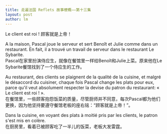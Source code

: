 ```yaml
---
title: 走遍法国 Reflets 故事梗概——第十三集 
layout: post
author: lm
---
```

<p>Le client est roi ! 顾客就是上帝！</p>
<p>A la maison, Pascal joue le serveur et sert Benoît et Julie comme dans un restaurant. En fait, il a trouvé un travail de serveur dans le restaurant Le Sybarite.<br />
Pascal在家里扮演侍应生，就像在餐馆里一样给Benoît和Julie上菜。原来他在Le Sybarite餐馆找到了一个侍应生的工作。</p>
<p>Au restaurant, des clients se plaignent de la qualité de la cuisine, et malgré le désaccord du cuisiner, chaque fois Pascal change les plats pour eux, parce qu'il veut absolument respecter la devise du patron du restaurant: « Le client est roi ! ».<br />
在餐馆里，一些顾客抱怨饭菜的质量，尽管厨师并不同意，每次Pascal都为他们更换，因为他坚持要遵守餐馆老板的座右铭：“顾客就是上帝！”。</p>
<p>Dans la cuisine, en voyant des plats à moitié pris par les clients, le patron s'est mis en colère.<br />
在厨房里，看着已被顾客吃了一半儿的饭菜，老板大发雷霆。</p>
